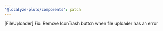 ```yaml
---
"@localyze-pluto/components": patch
---
```


[FileUploader] Fix: Remove IconTrash button when file uploader has an error
